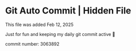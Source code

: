 # Git Auto Commit | Hidden File

This file was added Feb 12, 2025

Just for fun and keeping my daily git commit active 🤪

commit number: 3063892
